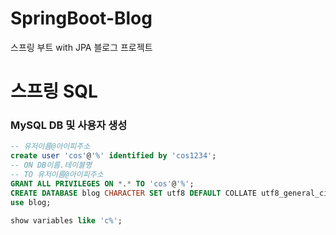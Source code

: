 # SpringBoot-Blog
스프링 부트 with JPA 블로그 프로젝트

# 스프링 SQL

### MySQL DB 및 사용자 생성

```sql
-- 유저이름@아이피주소
create user 'cos'@'%' identified by 'cos1234';
-- ON DB이름.테이블명
-- TO 유저이름@아이피주소
GRANT ALL PRIVILEGES ON *.* TO 'cos'@'%';
CREATE DATABASE blog CHARACTER SET utf8 DEFAULT COLLATE utf8_general_ci;
use blog;

show variables like 'c%';
```
